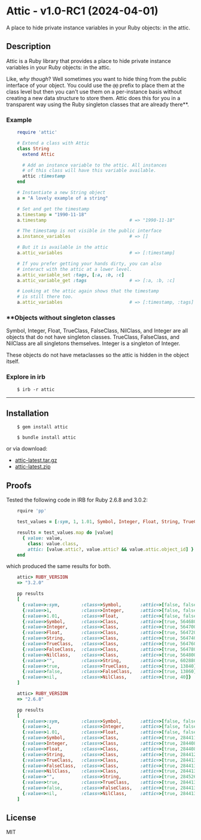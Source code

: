 # Attic - v1.0-RC1 (2024-04-01)

A place to hide private instance variables in your Ruby objects: in the attic.

## Description

Attic is a Ruby library that provides a place to hide private instance variables in your Ruby objects: in the attic.

Like, _why though_? Well sometimes you want to hide thing from the public interface of your object. You could use the `@@` prefix to place them at the class level but then you can't use them on a per-instance basis without creating a new data structure to store them. Attic does this for you in a transparent way using the Ruby singleton classes that are already there**.


### Example


```ruby
    require 'attic'

    # Extend a class with Attic
    class String
      extend Attic

      # Add an instance variable to the attic. All instances
      # of this class will have this variable available.
      attic :timestamp
    end

    # Instantiate a new String object
    a = "A lovely example of a string"

    # Set and get the timestamp
    a.timestamp = "1990-11-18"
    a.timestamp                               # => "1990-11-18"

    # The timestamp is not visible in the public interface
    a.instance_variables                      # => []

    # But it is available in the attic
    a.attic_variables                         # => [:timestamp]

    # If you prefer getting your hands dirty, you can also
    # interact with the attic at a lower level.
    a.attic_variable_set :tags, [:a, :b, :c]
    a.attic_variable_get :tags                # => [:a, :b, :c]

    # Looking at the attic again shows that the timestamp
    # is still there too.
    a.attic_variables                         # => [:timestamp, :tags]
```


### **Objects without singleton classes

Symbol, Integer, Float, TrueClass, FalseClass, NilClass, and Integer are all objects that do not have singleton classes. TrueClass, FalseClass, and NilClass are all singletons themselves. Integer is a singleton of Integer.

These objects do not have metaclasses so the attic is hidden in the object itself.

### Explore in irb

```shell
    $ irb -r attic
```

---

## Installation

```shell
    $ gem install attic
```

```shell
    $ bundle install attic
```

or via download:
* [attic-latest.tar.gz](https://github.com/delano/attic/tarball/latest)
* [attic-latest.zip](https://github.com/delano/attic/zipball/latest)


## Proofs

Tested the following code in IRB for Ruby 2.6.8 and 3.0.2:

```ruby
    rquire 'pp'

    test_values = [:sym, 1, 1.01, Symbol, Integer, Float, String, TrueClass, FalseClass, NilClass, '', true, false, nil]

    results = test_values.map do |value|
      { value: value,
        class: value.class,
        attic: [value.attic?, value.attic? && value.attic.object_id] }
    end
```

which produced the same results for both.

```ruby
    attic> RUBY_VERSION
    => "3.2.0"

    pp results
    [
      {:value=>:sym,        :class=>Symbol,       :attic=>[false, false]},
      {:value=>1,           :class=>Integer,      :attic=>[false, false]},
      {:value=>1.01,        :class=>Float,        :attic=>[false, false]},
      {:value=>Symbol,      :class=>Class,        :attic=>[true, 564680]},
      {:value=>Integer,     :class=>Class,        :attic=>[true, 564700]},
      {:value=>Float,       :class=>Class,        :attic=>[true, 564720]},
      {:value=>String,      :class=>Class,        :attic=>[true, 564740]},
      {:value=>TrueClass,   :class=>Class,        :attic=>[true, 564760]},
      {:value=>FalseClass,  :class=>Class,        :attic=>[true, 564780]},
      {:value=>NilClass,    :class=>Class,        :attic=>[true, 564800]},
      {:value=>"",          :class=>String,       :attic=>[true, 602880]}
      {:value=>true,        :class=>TrueClass,    :attic=>[true, 13840]},
      {:value=>false,       :class=>FalseClass,   :attic=>[true, 13860]},
      {:value=>nil,         :class=>NilClass,     :attic=>[true, 40]}
    ]
```
```ruby
    attic> RUBY_VERSION
    => "2.6.8"

    pp results
    [
      {:value=>:sym,        :class=>Symbol,       :attic=>[false, false]},
      {:value=>1,           :class=>Integer,      :attic=>[false, false]},
      {:value=>1.01,        :class=>Float,        :attic=>[false, false]},
      {:value=>Symbol,      :class=>Class,        :attic=>[true, 2844115920]},
      {:value=>Integer,     :class=>Class,        :attic=>[true, 2844089400]},
      {:value=>Float,       :class=>Class,        :attic=>[true, 2844087700]},
      {:value=>String,      :class=>Class,        :attic=>[true, 2844122580]},
      {:value=>TrueClass,   :class=>Class,        :attic=>[true, 2844136260]},
      {:value=>FalseClass,  :class=>Class,        :attic=>[true, 2844136000]},
      {:value=>NilClass,    :class=>Class,        :attic=>[true, 2844139060]},
      {:value=>"",          :class=>String,       :attic=>[true, 2845261220]},
      {:value=>true,        :class=>TrueClass,    :attic=>[true, 2844136280]},
      {:value=>false,       :class=>FalseClass,   :attic=>[true, 2844136020]},
      {:value=>nil,         :class=>NilClass,     :attic=>[true, 2844139080]}
    ]
```


## License

MIT

